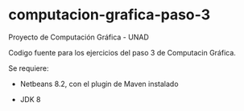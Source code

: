 # computacion-grafica-paso-3
Proyecto de Computación Gráfica - UNAD

Codigo fuente para los ejercicios del paso 3 de Computacin Gráfica.

Se requiere:

* Netbeans 8.2, con el plugin de Maven instalado

* JDK 8

